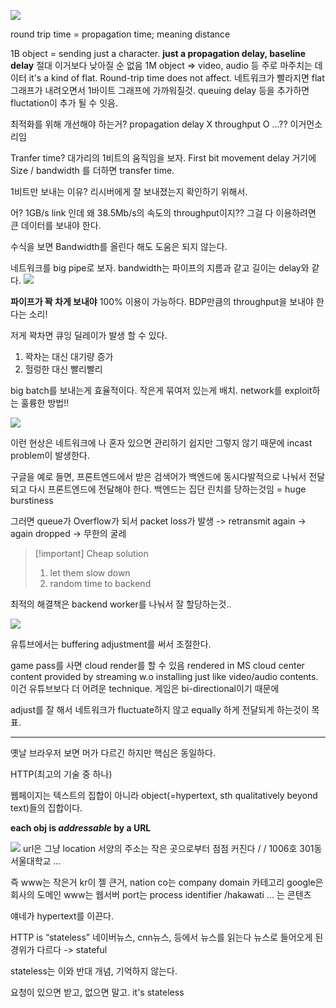 
![](https://i.imgur.com/JGgWr9X.png)

round trip time = propagation time; meaning distance

1B object = sending just a character. **just a propagation delay, baseline delay** 절대 이거보다 낮아질 순 없음
1M object => video, audio 등 주로 마주치는 데이터 
it's a kind of flat. Round-trip time does not affect.
네트워크가 빨라지면 flat그래프가 내려오면서 1바이트 그래프에 가까워질것.
queuing delay 등을 추가하면 fluctation이 추가 될 수 잇음.

최적화를 위해 개선해야 하는거?
propagation delay X 
throughput O
...?? 이거먼소리임

Tranfer time? 
대가리의 1비트의 움직임을 보자.
First bit movement delay
거기에 Size / bandwidth 를 더하면 transfer time.

1비트만 보내는 이유? 리시버에게 잘 보내졌는지 확인하기 위해서.

어? 1GB/s link 인데 왜 38.5Mb/s의 속도의 throughput이지??
그걸 다 이용하려면 큰 데이터를 보내야 한다.

수식을 보면 Bandwidth를 올린다 해도 도움은 되지 않는다.

네트워크를 big pipe로 보자.
bandwidth는 파이프의 지름과 같고 길이는 delay와 같다.
![](https://i.imgur.com/VoKITkm.png)

**파이프가 꽉 차게 보내야** 100% 이용이 가능하다. BDP만큼의 throughput을 보내야 한다는 소리!

저게 꽉차면 큐잉 딜레이가 발생 할 수 있다.

1. 꽉차는 대신 대기량 증가
2. 헐렁한 대신 빨리빨리

big batch를 보내는게 효율적이다.
작은게 묶여저 있는게 배치. network를 exploit하는 훌륭한 방법!!

![](https://i.imgur.com/VCn9iGD.png)

이런 현상은 네트워크에 나 혼자 있으면 관리하기 쉽지만 그렇지 않기 때문에
incast problem이 발생한다.

구글을 예로 들면, 프론트엔드에서 받은 검색어가 백엔드에 동시다발적으로 나눠서 전달되고 다시 프론트엔드에 전달해야 한다.
백엔드는 집단 린치를 당하는것임 = huge burstiness

그러면 queue가 Overflow가 되서 packet loss가 발생
-> retransmit again
-> again dropped
-> 무한의 굴레

>[!important] Cheap solution
>1. let them slow down
>2. random time to backend

최적의 해결책은 backend worker를 나눠서 잘 할당하는것.. 

![](https://i.imgur.com/96VkTX2.png)


유튜브에서는 buffering adjustment를 써서 조절한다.

game pass를 사면 cloud render를 할 수 있음
rendered in MS cloud center
content provided by streaming w.o installing just like video/audio contents.
이건 유튜브보다 더 어려운 technique.
게임은 bi-directional이기 때문에

adjust를 잘 해서 네트워크가 fluctuate하지 않고 equally 하게 전달되게 하는것이 목표.

---

옛날 브라우저 보면 머가 다르긴 하지만 핵심은 동일하다.

HTTP(최고의 기술 중 하나)

웹페이지는 텍스트의 집합이 아니라 object(=hypertext, sth qualitatively beyond text)들의 집합이다.

**each obj is _addressable_ by a URL**

![](https://i.imgur.com/As6iAjw.png)
url은 그냥 location
서양의 주소는 작은 곳으로부터 점점 커진다 / / 1006호 301동 서울대학교 ...

즉 www는 작은거
kr이 젤 큰거, nation
co는 company domain 카테고리
google은 회사의 도메인
www는 웹서버
port는 process identifier
/hakawati ... 는 콘텐츠

얘네가 hypertext를 이끈다.

HTTP is “stateless”
네이버뉴스, cnn뉴스, 등에서 뉴스를 읽는다
뉴스로 들어오게 된 경위가 다르다
-> stateful

stateless는 이와 반대 개념, 기억하지 않는다.

요청이 있으면 받고, 없으면 말고. it's stateless



